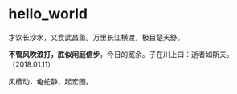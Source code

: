 
# hello_world
<p1>才饮长沙水，又食武昌鱼。万里长江横渡，极目楚天舒。</p1>
<p><b>不管风吹浪打，胜似闲庭信步</b>，今日的宽余。子在川上曰：逝者如斯夫。（2018.01.11）<p/>
<p>风樯动，龟蛇静，起宏图。</p>
